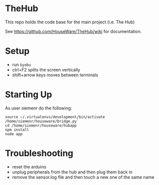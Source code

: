 TheHub
======

This repo holds the code base for the main project (i.e. The Hub)

See https://github.com/HouseWare/TheHub/wiki for documentation.

Setup
=====

* run `byobu`
* ctrl+F2 splits the screen vertically
* shift+arrow keys moves between terminals

Starting Up
===========

As user siemenr do the following:

~~~
source ~/.virtualenvs/development/bin/activate
/home/siemenr/houseware/bridge.py`
cd /home/siemenr/houseware/hubapp
npm install
node app
~~~

Troubleshooting
===============

* reset the arduino
* unplug peripherals from the hub and then plug them back in
* remove the sensor.log file and then touch a new one of the same name
